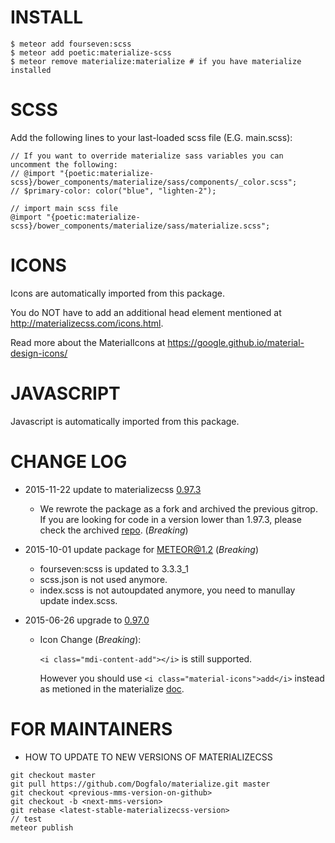 # INSTALL
```
$ meteor add fourseven:scss
$ meteor add poetic:materialize-scss
$ meteor remove materialize:materialize # if you have materialize installed
```

# SCSS
Add the following lines to your last-loaded scss file (E.G. main.scss):
```
// If you want to override materialize sass variables you can uncomment the following:
// @import "{poetic:materialize-scss}/bower_components/materialize/sass/components/_color.scss";
// $primary-color: color("blue", "lighten-2");

// import main scss file
@import "{poetic:materialize-scss}/bower_components/materialize/sass/materialize.scss";
```

# ICONS
Icons are automatically imported from this package.

You do NOT have to add an additional head element mentioned at http://materializecss.com/icons.html.

Read more about the MaterialIcons at https://google.github.io/material-design-icons/

# JAVASCRIPT
Javascript is automatically imported from this package.

# CHANGE LOG

- 2015-11-22 update to materializecss [0.97.3](https://github.com/Dogfalo/materialize/tree/v0.97.3#changelog)
  - We rewrote the package as a fork and archived the previous gitrop. If you are looking for code in a version lower than 1.97.3, please check the archived [repo](https://github.com/poetic/meteor-materialize-sass-archived). (*Breaking*)

- 2015-10-01 update package for METEOR@1.2 (*Breaking*)
  - fourseven:scss is updated to 3.3.3_1
  - scss.json is not used anymore.
  - index.scss is not autoupdated anymore, you need to manullay update index.scss.

- 2015-06-26 upgrade to [0.97.0](https://github.com/Dogfalo/materialize/tree/v0.97.0#changelog)
  - Icon Change (*Breaking*):

    ```<i class="mdi-content-add"></i>``` is still supported.

    However you should use ```<i class="material-icons">add</i>``` instead as
    metioned in the materialize [doc](http://materializecss.com/icons.html).

# FOR MAINTAINERS

- HOW TO UPDATE TO NEW VERSIONS OF MATERIALIZECSS
```
git checkout master
git pull https://github.com/Dogfalo/materialize.git master
git checkout <previous-mms-version-on-github>
git checkout -b <next-mms-version>
git rebase <latest-stable-materializecss-version>
// test
meteor publish
```
